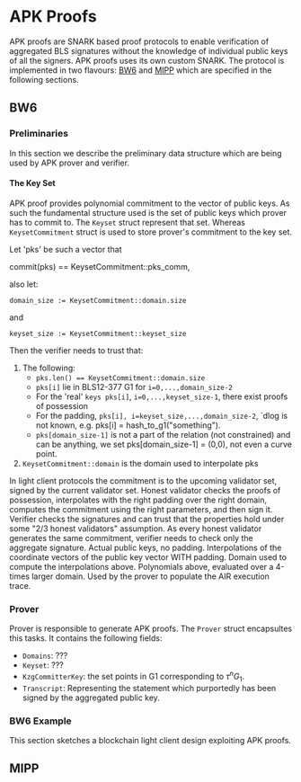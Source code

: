 # APK Proofs

APK proofs are SNARK based proof protocols to enable verification of aggregated BLS signatures without the knowledge of individual public keys of all the signers. APK proofs uses its own custom SNARK. The protocol is implemented in two flavours: [BW6](#BW6) and [MIPP](#MIPP) which are specified in the following sections.

## BW6
### Preliminaries
In this section we describe the preliminary data structure which are being used by APK prover and verifier. 

#### The Key Set
APK proof provides polynomial commitment to the vector of public keys. As such the fundamental structure used is the set of public
keys which prover has to commit to. The `Keyset` struct represent that set. Whereas `KeysetCommitment` struct is used to store
prover's commitment to the key set.

Let 'pks' be such a vector that

 commit(pks) == KeysetCommitment::pks_comm,

 also let:

`domain_size := KeysetCommitment::domain.size`

 and

`keyset_size := KeysetCommitment::keyset_size`

 Then the verifier needs to trust that:

1. The following:
    - `pks.len() == KeysetCommitment::domain.size`
    - `pks[i]` lie in BLS12-377 G1 for `i=0,...,domain_size-2`
    - For the 'real' `keys pks[i]`, `i=0,...,keyset_size-1`, there exist proofs of possession
    - For the padding, `pks[i], i=keyset_size,...,domain_size-2`, `dlog is not known,
      e.g. pks[i] = hash_to_g1("something").
     - `pks[domain_size-1]` is not a part of the relation (not constrained) and can be anything,
  we set pks[domain_size-1] = (0,0), not even a curve point.
2. `KeysetCommitment::domain` is the domain used to interpolate pks

In light client protocols the commitment is to the upcoming validator set, signed by the current validator set.
Honest validator checks the proofs of possession, interpolates with the right padding over the right domain,
computes the commitment using the right parameters, and then sign it.
Verifier checks the signatures and can trust that the properties hold under some "2/3 honest validators" assumption.
As every honest validator generates the same commitment, verifier needs to check only the aggregate signature.
Actual public keys, no padding.
Interpolations of the coordinate vectors of the public key vector WITH padding.
Domain used to compute the interpolations above.
Polynomials above, evaluated over a 4-times larger domain.
Used by the prover to populate the AIR execution trace.


### Prover

Prover is responsible to generate APK proofs. The `Prover` struct encapsultes this tasks. It contains the following fields:
- `Domains`: ???
- `Keyset`: ???
- `KzgCommitterKey`: the set points in G1 corresponding to $\tau^n G_1$.
- `Transcript`: Representing the statement which purportedly has been signed by the aggregated public key.

### BW6 Example
This section sketches a blockchain light client design exploiting APK proofs.



## MIPP
